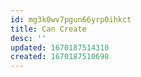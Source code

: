 ```yaml
---
id: mg3k0wv7pgun66yrp0ihkct
title: Can Create
desc: ''
updated: 1670187514310
created: 1670187510698
---
```


